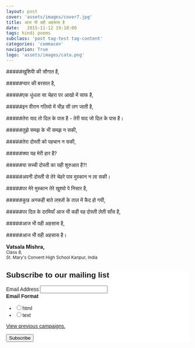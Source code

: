 ```yaml
---
layout: post
cover: 'assets/images/cover7.jpg'
title: आज भी वही अहसास है
date:   2015-11-12 19:18:00
tags: hindi poems
subclass: 'post tag-test tag-content'
categories: 'commacen'
navigation: True
logo: 'assets/images/cata.png'
---
```


#####खुशियोे की सौगात है,

#####प्यार की बरसात है,

#####एक धुंधला सा चेहरा पर आखो में साफ है,

#####इन वीरान गलियो में भीड़ सी लग जाती है,

#####तेरा याद तो दिल के पास है - तेरी याद जो दिल के पास है। 


#####तुझे समझ के भी समझ न सकी,

#####तेरा दोस्ती को पहचान न सकी,

#####क्या यह मेरी हार है?

#####या सच्ची दोस्ती का यही शुरुआत है?!


#####अपनी दोस्ती से तेरे चेहरे पाव मुस्कान न ला सकी।

#####पर मेरे मुस्कान  तेरे खुश्यो पे निसार है,

#####कुछ अनकही बाते लफ़्ज़ों के ताल में कैद हो गयी,

#####पर दिल के दरमियाँ आज भी कही वह दोस्ती लेती साँस है,

#####आज भी वही अहसास है,

#####आज भी वही अहसास है। 



**Vatsala Mishra,**  
<sub>Class 8,  
St. Mary's Convent High School
Kanpur, India</sub>

<!-- Begin MailChimp Signup Form -->
<link href="//cdn-images.mailchimp.com/embedcode/classic-081711.css" rel="stylesheet" type="text/css">
<style type="text/css">
	#mc_embed_signup{background:#fff; clear:left; font:14px Helvetica,Arial,sans-serif; }
	/* Add your own MailChimp form style overrides in your site stylesheet or in this style block.
	   We recommend moving this block and the preceding CSS link to the HEAD of your HTML file. */
</style>
<div id="mc_embed_signup">
<form action="//eepurl.us12.list-manage.com/subscribe/post?u=8bde9c24ca91faeb65ba42ca1&amp;id=279a7bec7d" method="post" id="mc-embedded-subscribe-form" name="mc-embedded-subscribe-form" class="validate" target="_blank" novalidate>
    <div id="mc_embed_signup_scroll">
	<h2>Subscribe to our mailing list</h2>
<div class="mc-field-group">
	<label for="mce-EMAIL">Email Address </label>
	<input type="email" value="" name="EMAIL" class="required email" id="mce-EMAIL">
</div>
<div class="mc-field-group input-group">
    <strong>Email Format </strong>
    <ul><li><input type="radio" value="html" name="EMAILTYPE" id="mce-EMAILTYPE-0"><label for="mce-EMAILTYPE-0">html</label></li>
<li><input type="radio" value="text" name="EMAILTYPE" id="mce-EMAILTYPE-1"><label for="mce-EMAILTYPE-1">text</label></li>
</ul>
</div>
<p><a href="http://us12.campaign-archive1.com/home/?u=8bde9c24ca91faeb65ba42ca1&id=279a7bec7d" title="View previous campaigns">View previous campaigns.</a></p>
	<div id="mce-responses" class="clear">
		<div class="response" id="mce-error-response" style="display:none"></div>
		<div class="response" id="mce-success-response" style="display:none"></div>
	</div>
    <div class="clear"><input type="submit" value="Subscribe" name="subscribe" id="mc-embedded-subscribe" class="button"></div>
    </div>
</form>
</div>

<!--End mc_embed_signup-->